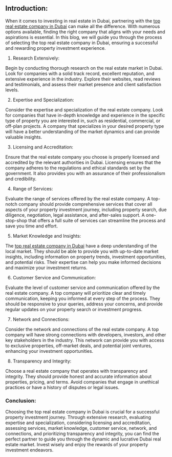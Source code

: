 <h2>Introduction:</h2>
<p>When it comes to investing in real estate in Dubai, partnering with the <a href="https://mshre.ae/">top real estate company in Dubai</a> can make all the difference. With numerous options available, finding the right company that aligns with your needs and aspirations is essential. In this blog, we will guide you through the process of selecting the top real estate company in Dubai, ensuring a successful and rewarding property investment experience.</p>
<ol>
<li>Research Extensively:</li>
</ol>
<p>Begin by conducting thorough research on the real estate market in Dubai. Look for companies with a solid track record, excellent reputation, and extensive experience in the industry. Explore their websites, read reviews and testimonials, and assess their market presence and client satisfaction levels.</p>
<ol start="2">
<li>Expertise and Specialization:</li>
</ol>
<p>Consider the expertise and specialization of the real estate company. Look for companies that have in-depth knowledge and experience in the specific type of property you are interested in, such as residential, commercial, or off-plan projects. A company that specializes in your desired property type will have a better understanding of the market dynamics and can provide valuable insights.</p>
<ol start="3">
<li>Licensing and Accreditation:</li>
</ol>
<p>Ensure that the real estate company you choose is properly licensed and accredited by the relevant authorities in Dubai. Licensing ensures that the company adheres to the regulations and ethical standards set by the government. It also provides you with an assurance of their professionalism and credibility.</p>
<ol start="4">
<li>Range of Services:</li>
</ol>
<p>Evaluate the range of services offered by the real estate company. A top-notch company should provide comprehensive services that cover all aspects of your property investment journey, including property search, due diligence, negotiation, legal assistance, and after-sales support. A one-stop-shop that offers a full suite of services can streamline the process and save you time and effort.</p>
<ol start="5">
<li>Market Knowledge and Insights:</li>
</ol>
<p>The <a href="https://mshre.ae/">top real estate company in Dubai</a> have a deep understanding of the local market. They should be able to provide you with up-to-date market insights, including information on property trends, investment opportunities, and potential risks. Their expertise can help you make informed decisions and maximize your investment returns.</p>
<ol start="6">
<li>Customer Service and Communication:</li>
</ol>
<p>Evaluate the level of customer service and communication offered by the real estate company. A top company will prioritize clear and timely communication, keeping you informed at every step of the process. They should be responsive to your queries, address your concerns, and provide regular updates on your property search or investment progress.</p>
<ol start="7">
<li>Network and Connections:</li>
</ol>
<p>Consider the network and connections of the real estate company. A top company will have strong connections with developers, investors, and other key stakeholders in the industry. This network can provide you with access to exclusive properties, off-market deals, and potential joint ventures, enhancing your investment opportunities.</p>
<ol start="8">
<li>Transparency and Integrity:</li>
</ol>
<p>Choose a real estate company that operates with transparency and integrity. They should provide honest and accurate information about properties, pricing, and terms. Avoid companies that engage in unethical practices or have a history of disputes or legal issues.</p>
<h3>Conclusion:</h3>
<p>Choosing the top real estate company in Dubai is crucial for a successful property investment journey. Through extensive research, evaluating expertise and specialization, considering licensing and accreditation, assessing services, market knowledge, customer service, network, and connections, and prioritizing transparency and integrity, you can find the perfect partner to guide you through the dynamic and lucrative Dubai real estate market. Invest wisely and enjoy the rewards of your property investment endeavors.</p>
